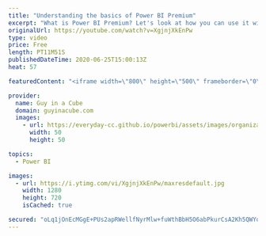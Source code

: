 ```yaml
---
title: "Understanding the basics of Power BI Premium"
excerpt: "What is Power BI Premium? Let's look at how you can use it within Power BI. From benefits to how to acquire, this should get you up to speed.  Ideas Item Paginated reports in Pro https://ideas.powerbi.com/forums/265200-power-bi-ideas/suggestions/35959420-paginated-reports-please-make-it-available-in-pr"
originalUrl: https://youtube.com/watch?v=XgjnjXkEnPw
type: video
price: Free
length: PT11M51S
publishedDateTime: 2020-06-25T15:00:13Z
heat: 57

featuredContent: "<iframe width=\"800\" height=\"500\" frameborder=\"0\" src=\"https://www.youtube.com/embed/XgjnjXkEnPw\" allow=\"accelerometer; autoplay; encrypted-media; gyroscope; picture-in-picture\" allowfullscreen></iframe>"

provider:
  name: Guy in a Cube
  domain: guyinacube.com
  images:
    - url: https://everyday-cc.github.io/powerbi/assets/images/organizations/guyinacube.com-50x50.jpg
      width: 50
      height: 50

topics:
  - Power BI

images:
  - url: https://i.ytimg.com/vi/XgjnjXkEnPw/maxresdefault.jpg
    width: 1280
    height: 720
    isCached: true

secured: "oLq1jOnEcMGgE+PUs2apRWellfNyrMlw+fuWthBbH5O6abPkurCsA2Kh5QWYoeO8MNYyycJSPSl32+oKIKvIh7r5scbKvLrJ+UiKl1JgSYTA9OMbr5ktYgq/PbQYh2oxulRopBbZ0MKxAZR0G7rwjVSDrLAfB1aMvR2OZmOApHYL/ALoiAKNnkBsXjOAnkdEAh2Brgz1EpbgHdoxSKLkcmDJuhfCR08LnP27BJV0V4MZOHOakEhce1b2PpZpU71EAM+Ltq4Vz6OBsf6S+e/c0xnnEj+/pEzDen9KFYIpgOEDJEGUadSlokpFdQDMl0XnHTInKsKvZjHfu2EU4WJdJdY+JPjtq0REzXzsIuOlQGnRxrIBgTH04WFmgzNqhSQDc6gpoUzk2v/Yhxb0oj52+FdldGpgdzcI2h4lhvqoXGw=;8abB5eutcr7JG9y7OfL9vQ=="
---
```


